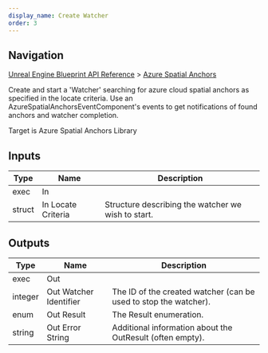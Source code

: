 ```yaml
---
display_name: Create Watcher
order: 3
---
```

## Navigation

[Unreal Engine Blueprint API Reference](https://dev.epicgames.com/documentation/en-us/unreal-engine/BlueprintAPI) > [Azure Spatial Anchors](https://dev.epicgames.com/documentation/en-us/unreal-engine/BlueprintAPI/AzureSpatialAnchors)

Create and start a 'Watcher' searching for azure cloud spatial anchors as specified in the locate criteria. Use an AzureSpatialAnchorsEventComponent's events to get
notifications of found anchors and watcher completion.

Target is Azure Spatial Anchors Library

## Inputs

| Type | Name | Description |
| --- | --- | --- |
| exec | In |  |
| struct | In Locate Criteria | Structure describing the watcher we wish to start. |

## Outputs

| Type | Name | Description |
| --- | --- | --- |
| exec | Out |  |
| integer | Out Watcher Identifier | The ID of the created watcher (can be used to stop the watcher). |
| enum | Out Result | The Result enumeration. |
| string | Out Error String | Additional information about the OutResult (often empty). |
